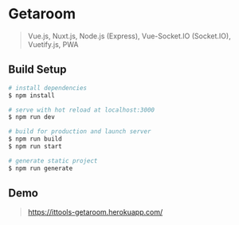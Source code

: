 # Getaroom

> Vue.js, Nuxt.js, Node.js (Express), Vue-Socket.IO (Socket.IO), Vuetify.js, PWA

## Build Setup

``` bash
# install dependencies
$ npm install

# serve with hot reload at localhost:3000
$ npm run dev

# build for production and launch server
$ npm run build
$ npm run start

# generate static project
$ npm run generate
```

## Demo

> https://ittools-getaroom.herokuapp.com/
